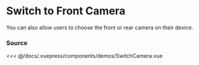 # Switch to Front Camera

You can also allow users to choose the front or rear camera on their
device.

<ClientOnly>
  <DemoWrapper component="SwitchCamera" />
</ClientOnly>

### Source

<<< @/docs/.vuepress/components/demos/SwitchCamera.vue
